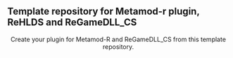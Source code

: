 ## Template repository for Metamod-r plugin, ReHLDS and ReGameDLL_CS

<p align="center">Create your plugin for Metamod-R and ReGameDLL_CS from this template repository.</p>
